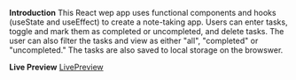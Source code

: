 **Introduction**
This React wep app uses functional components and hooks (useState and useEffect) to create a note-taking app. Users can enter tasks, toggle and mark them as completed or uncompleted, and delete tasks. The user can also filter the tasks and view as either "all", "completed" or "uncompleted." The tasks are also saved to local storage on the browswer. 

**Live Preview**
[LivePreview](https://maryums.github.io/notetaking)